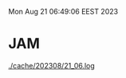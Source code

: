 Mon Aug 21 06:49:06 EEST 2023
# JAM
<a href='./cache/202308/21_06.log'>./cache/202308/21_06.log</a>
